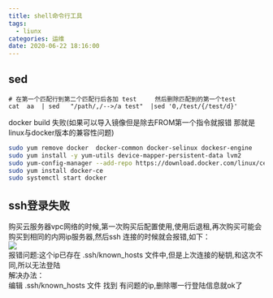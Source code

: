 ```yaml
---
title: shell命令行工具
tags:
  - liunx
categories: 运维
date: 2020-06-22 18:16:00
---
```

## sed
```shell
# 在第一个匹配行到第二个匹配行后各加 test     然后删除匹配到的第一个test
cat  aa  | sed   "/path/,/-->/a test"  |sed '0,/test/{/test/d}'     
```

docker build 失败(如果可以导入镜像但是除去FROM第一个指令就报错 那就是linux与docker版本的兼容性问题)

```bash
sudo yum remove docker  docker-common docker-selinux dockesr-engine
sudo yum install -y yum-utils device-mapper-persistent-data lvm2
sudo yum-config-manager --add-repo https://download.docker.com/linux/centos/docker-ce.repo
sudo yum install docker-ce
sudo systemctl start docker
```

## ssh登录失败
购买云服务器vpc网络的时候,第一次购买后配置使用,使用后退租,再次购买可能会购买到相同的内网ip服务器,然后ssh 连接的时候就会报错,如下：
<br/>![](../1.png)<br/>
报错问题:这个ip已存在 .ssh/known_hosts 文件中,但是上次连接的秘钥,和这次不同,所以无法登陆
<br/>解决办法：<br/>
编辑 .ssh/known_hosts 文件 找到 有问题的ip,删除哪一行登陆信息就ok了
